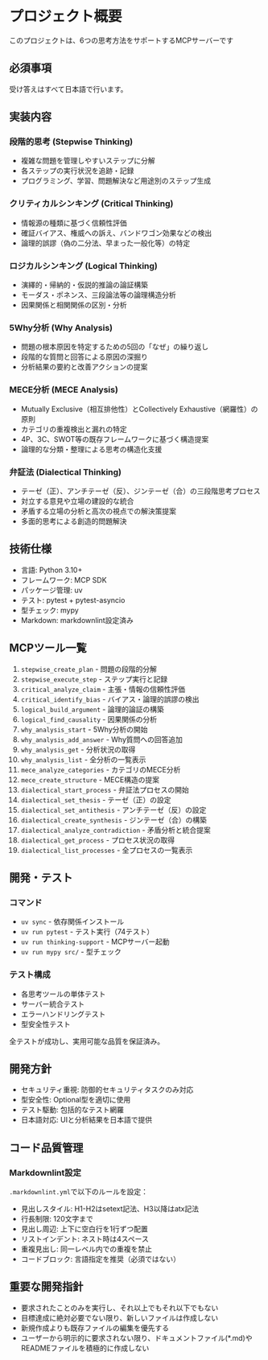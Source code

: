 プロジェクト概要
========================

このプロジェクトは、6つの思考方法をサポートするMCPサーバーです

必須事項
-------------------------

受け答えはすべて日本語で行います。

実装内容
-------------------------

### 段階的思考 (Stepwise Thinking)

- 複雑な問題を管理しやすいステップに分解
- 各ステップの実行状況を追跡・記録
- プログラミング、学習、問題解決など用途別のステップ生成

### クリティカルシンキング (Critical Thinking)

- 情報源の種類に基づく信頼性評価
- 確証バイアス、権威への訴え、バンドワゴン効果などの検出
- 論理的誤謬（偽の二分法、早まった一般化等）の特定

### ロジカルシンキング (Logical Thinking)

- 演繹的・帰納的・仮説的推論の論証構築
- モーダス・ポネンス、三段論法等の論理構造分析
- 因果関係と相関関係の区別・分析

### 5Why分析 (Why Analysis)

- 問題の根本原因を特定するための5回の「なぜ」の繰り返し
- 段階的な質問と回答による原因の深掘り
- 分析結果の要約と改善アクションの提案

### MECE分析 (MECE Analysis)

- Mutually Exclusive（相互排他性）とCollectively Exhaustive（網羅性）の原則
- カテゴリの重複検出と漏れの特定
- 4P、3C、SWOT等の既存フレームワークに基づく構造提案
- 論理的な分類・整理による思考の構造化支援

### 弁証法 (Dialectical Thinking)

- テーゼ（正）、アンチテーゼ（反）、ジンテーゼ（合）の三段階思考プロセス
- 対立する意見や立場の建設的な統合
- 矛盾する立場の分析と高次の視点での解決策提案
- 多面的思考による創造的問題解決

技術仕様
-------------------------

- 言語: Python 3.10+
- フレームワーク: MCP SDK
- パッケージ管理: uv
- テスト: pytest + pytest-asyncio
- 型チェック: mypy
- Markdown: markdownlint設定済み

MCPツール一覧
-------------------------

1. `stepwise_create_plan` - 問題の段階的分解
2. `stepwise_execute_step` - ステップ実行と記録
3. `critical_analyze_claim` - 主張・情報の信頼性評価
4. `critical_identify_bias` - バイアス・論理的誤謬の検出
5. `logical_build_argument` - 論理的論証の構築
6. `logical_find_causality` - 因果関係の分析
7. `why_analysis_start` - 5Why分析の開始
8. `why_analysis_add_answer` - Why質問への回答追加
9. `why_analysis_get` - 分析状況の取得
10. `why_analysis_list` - 全分析の一覧表示
11. `mece_analyze_categories` - カテゴリのMECE分析
12. `mece_create_structure` - MECE構造の提案
13. `dialectical_start_process` - 弁証法プロセスの開始
14. `dialectical_set_thesis` - テーゼ（正）の設定
15. `dialectical_set_antithesis` - アンチテーゼ（反）の設定
16. `dialectical_create_synthesis` - ジンテーゼ（合）の構築
17. `dialectical_analyze_contradiction` - 矛盾分析と統合提案
18. `dialectical_get_process` - プロセス状況の取得
19. `dialectical_list_processes` - 全プロセスの一覧表示

開発・テスト
-------------------------

### コマンド

- `uv sync` - 依存関係インストール
- `uv run pytest` - テスト実行（74テスト）
- `uv run thinking-support` - MCPサーバー起動
- `uv run mypy src/` - 型チェック

### テスト構成

- 各思考ツールの単体テスト
- サーバー統合テスト  
- エラーハンドリングテスト
- 型安全性テスト

全テストが成功し、実用可能な品質を保証済み。

開発方針
-------------------------

- セキュリティ重視: 防御的セキュリティタスクのみ対応
- 型安全性: Optional型を適切に使用
- テスト駆動: 包括的なテスト網羅
- 日本語対応: UIと分析結果を日本語で提供

コード品質管理
-------------------------

### Markdownlint設定

`.markdownlint.yml`で以下のルールを設定：

- 見出しスタイル: H1-H2はsetext記法、H3以降はatx記法
- 行長制限: 120文字まで
- 見出し周辺: 上下に空白行を1行ずつ配置
- リストインデント: ネスト時は4スペース
- 重複見出し: 同一レベル内での重複を禁止
- コードブロック: 言語指定を推奨（必須ではない）

重要な開発指針
-------------------------

- 要求されたことのみを実行し、それ以上でもそれ以下でもない
- 目標達成に絶対必要でない限り、新しいファイルは作成しない
- 新規作成よりも既存ファイルの編集を優先する
- ユーザーから明示的に要求されない限り、ドキュメントファイル(*.md)やREADMEファイルを積極的に作成しない
